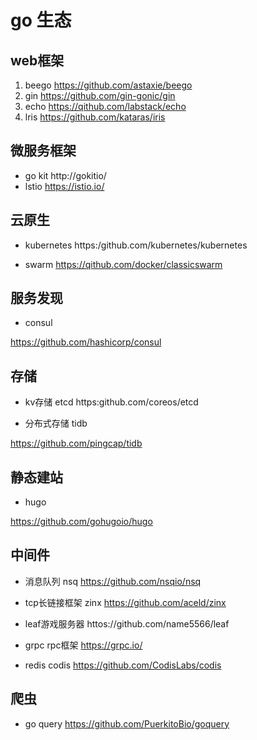 # go 生态

## web框架
1. beego https://github.com/astaxie/beego
2. gin https://github.com/gin-gonic/gin
3. echo https://qithub.com/labstack/echo
4. lris https://github.com/kataras/iris

## 微服务框架

- go kit
http://gokitio/
- lstio
https://istio.io/

  
## 云原生
- kubernetes
https:/github.com/kubernetes/kubernetes

- swarm
 https://qithub.com/docker/classicswarm
  
## 服务发现
- consul

https://github.com/hashicorp/consul


## 存储
- kv存储 etcd
  https:github.com/coreos/etcd

- 分布式存储 tidb

https://github.com/pingcap/tidb

## 静态建站
- hugo

https://github.com/gohugoio/hugo

## 中间件
- 消息队列 nsq
  https://github.com/nsqio/nsq

- tcp长链接框架 zinx
https://github.com/aceld/zinx
- leaf游戏服务器
httos://github.com/name5566/leaf

- grpc rpc框架
https://grpc.io/

- redis codis
  https://github.com/CodisLabs/codis
## 爬虫

- go query
  https://github.com/PuerkitoBio/goquery